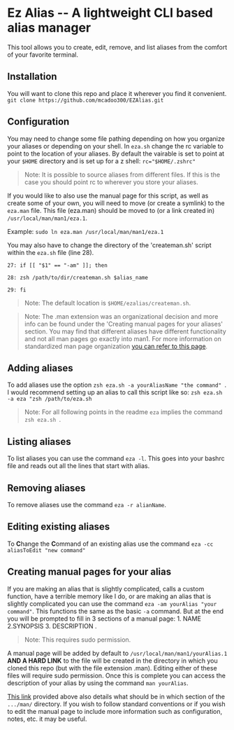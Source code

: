 # Ez Alias -- A lightweight CLI based alias manager

This tool allows you to create, edit, remove, and list aliases from the comfort of your favorite terminal.

## Installation 
You will want to clone this repo and place it wherever you find it convenient.
`git clone https://github.com/mcadoo300/EZAlias.git`
## Configuration
You may need to change some file pathing depending on how you organize your aliases or depending on your shell.
In `eza.sh` change the rc variable to point to the location of your aliases. By default the vairable is set to point at your `$HOME` directory and is set up for a z shell:
`rc="$HOME/.zshrc"`
> Note: It is possible to source aliases from different files. If this is the case you should point rc to wherever you store your aliases.


If you would like to also use the manual page for this script, as well as create some of your own, you will need to move (or create a symlink) to the `eza.man` file. This file (eza.man) should be moved to (or a link created in)  `/usr/local/man/man1/eza.1`. 

Example: `sudo ln eza.man /usr/local/man/man1/eza.1`

You may also have to change the directory of the 'createman.sh' script within the `eza.sh` file (line 28).

`27: if [[ "$1" == "-am" ]]; then`

`28: zsh /path/to/dir/createman.sh $alias_name`

`29: fi`

>Note: The default location is `$HOME/ezalias/createman.sh`.


> Note: The .man extension was an organizational decision and more info can be found under the 'Creating manual pages for your aliases' section. You may find that different aliases have different functionality and not all man pages go exactly into man1. For more information on standardized man page organization [you can refer to this page](https://man7.org/linux/man-pages/man7/man-pages.7.html).

## Adding aliases
To add aliases use the option `zsh eza.sh -a yourAliasName "the command" `. I would recommend setting up an alias to call this script like so:
`zsh eza.sh -a eza "zsh /path/to/eza.sh`
> Note: For all following points in the readme `eza` implies the command `zsh eza.sh `.
## Listing aliases
To list aliases you can use the command `eza -l`. This goes into your bashrc file and reads out all the lines that start with alias.
## Removing aliases
To remove aliases use the command `eza -r alianName`.
## Editing existing aliases
To **C**hange the **C**ommand of an existing alias use the command `eza -cc aliasToEdit "new command"`
## Creating manual pages for your alias
If you are making an alias that is slightly complicated, calls a custom function, have a terrible memory like I do, or are making an alias that is slightly complicated you can use the command `eza -am yourAlias "your command"`.
This functions the same as the basic `-a` command. But at the end you will be prompted to fill in 3 sections of a manual page: 1. NAME 2.SYNOPSIS 3. DESCRIPTION .
> Note: This requires sudo permission.

A manual page will be added by default to `/usr/local/man/man1/yourAlias.1` **AND A HARD LINK** to the file will be created in the directory in which you cloned this repo (but with the file extension .man). Editing either of these files will require sudo permission. Once this is complete you can access the description of your alias by using the command `man yourAlias`.

[This link](https://man7.org/linux/man-pages/man7/man-pages.7.html) provided above also details what should be in which section of the `.../man/` directory. If you wish to follow standard conventions or if you wish to edit the manual page to include more information such as configuration, notes, etc. it may be useful.

